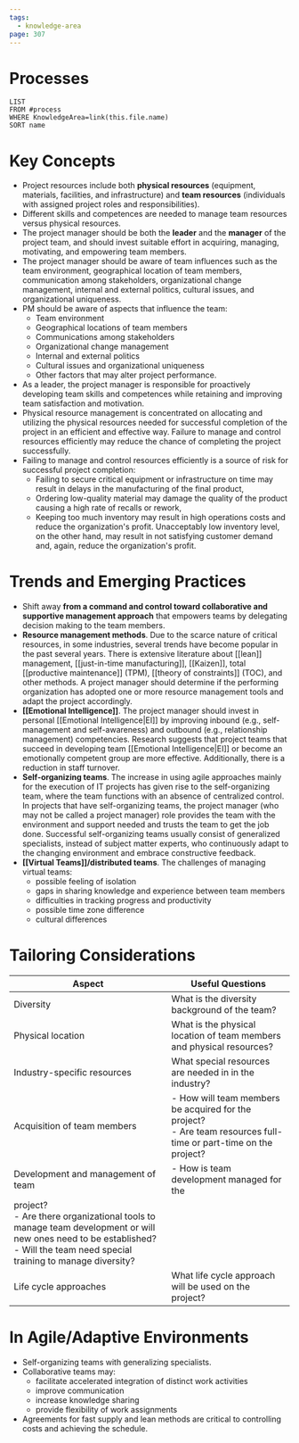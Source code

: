 ```yaml
---
tags:
  - knowledge-area
page: 307
---
```

# Processes
```dataview
LIST
FROM #process 
WHERE KnowledgeArea=link(this.file.name)
SORT name
```
# Key Concepts
- Project resources include both **physical resources** (equipment, materials, facilities, and infrastructure) and **team resources** (individuals with assigned project roles and responsibilities).
- Different skills and competences are needed to manage team resources versus physical resources.
- The project manager should be both the **leader** and the **manager** of the project team, and should invest suitable effort in acquiring, managing, motivating, and empowering team members.
- The project manager should be aware of team influences such as the team environment, geographical location of team members, communication among stakeholders, organizational change management, internal and external politics, cultural issues, and organizational uniqueness.
- PM should be aware of aspects that influence the team:
	- Team environment
	- Geographical locations of team members
	- Communications among stakeholders
	- Organizational change management
	- Internal and external politics
	- Cultural issues and organizational uniqueness
	- Other factors that may alter project performance.
- As a leader, the project manager is responsible for proactively developing team skills and competences while retaining and improving team satisfaction and motivation.
- Physical resource management is concentrated on allocating and utilizing the physical resources needed for successful completion of the project in an efficient and effective way. Failure to manage and control resources efficiently may reduce the chance of completing the project successfully.
- Failing to manage and control resources efficiently is a source of risk for successful project completion:
	- Failing to secure critical equipment or infrastructure on time may result in delays in the manufacturing of the final product,
	- Ordering low-quality material may damage the quality of the product causing a high rate of recalls or rework,
	- Keeping too much inventory may result in high operations costs and reduce the organization's profit. Unacceptably low inventory level, on the other hand, may result in not satisfying customer demand and, again, reduce the organization's profit.

# Trends and Emerging Practices
- Shift away **from a command and control toward collaborative and supportive management approach** that empowers teams by delegating decision making to the team members.
- **Resource management methods**. Due to the scarce nature of critical resources, in some industries, several trends have become popular in the past several years. There is extensive literature about [[lean]] management, [[just-in-time manufacturing]], [[Kaizen]], total [[productive maintenance]] (TPM), [[theory of constraints]] (TOC), and other methods. A project manager should determine if the performing organization has adopted one or more resource management tools and adapt the project accordingly.
- **[[Emotional Intelligence]]**. The project manager should invest in personal [[Emotional Intelligence|EI]] by improving inbound (e.g., self-management and self-awareness) and outbound (e.g., relationship management) competencies. Research suggests that project teams that succeed in developing team [[Emotional Intelligence|EI]] or become an emotionally competent group are more effective. Additionally, there is a reduction in staff turnover.
- **Self-organizing teams**. The increase in using agile approaches mainly for the execution of IT projects has given rise to the self-organizing team, where the team functions with an absence of centralized control. In projects that have self-organizing teams, the project manager (who may not be called a project manager) role provides the team with the environment and support needed and trusts the team to get the job done. Successful self-organizing teams usually consist of generalized specialists, instead of subject matter experts, who continuously adapt to the changing environment and embrace constructive feedback.
- **[[Virtual Teams]]/distributed teams**. The challenges of managing virtual teams:
	- possible feeling of isolation
	- gaps in sharing knowledge and experience between team members
	- difficulties in tracking progress and productivity
	- possible time zone difference
	- cultural differences
# Tailoring Considerations
| Aspect | Useful Questions |
| ---- | ---- |
| Diversity | What is the diversity background of the team? |
| Physical location | What is the physical location of team members and physical resources? |
| Industry-specific resources | What special resources are needed in in the industry? |
| Acquisition of team members | - How will team members be acquired for the project?<br>- Are team resources full-time or part-time on the project? |
| Development and management of team | - How is team development managed for the 
project?<br>- Are there organizational tools to manage team development or will new ones need to be established?<br>- Will the team need special training to manage diversity? |
| Life cycle approaches | What life cycle approach will be used on the project? |
# In Agile/Adaptive Environments
- Self-organizing teams with generalizing specialists.
- Collaborative teams may:
	- facilitate accelerated integration of distinct work activities
	- improve communication
	- increase knowledge sharing
	- provide flexibility of work assignments
- Agreements for fast supply and lean methods are critical to controlling costs and achieving the schedule.